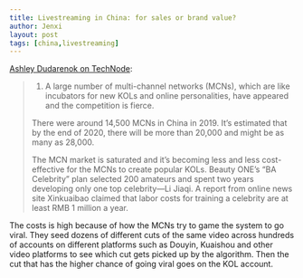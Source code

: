 ```yaml
---
title: Livestreaming in China: for sales or brand value?
author: Jenxi
layout: post
tags: [china,livestreaming]
---
```

[Ashley Dudarenok on TechNode](https://technode.com/2020/06/12/livestreaming-in-china-only-for-sales-or-is-there-brand-value/):

> 1. A large number of multi-channel networks (MCNs), which are like incubators for new KOLs and online personalities, have appeared and the competition is fierce.
> 
> There were around 14,500 MCNs in China in 2019. It’s estimated that by the end of 2020, there will be more than 20,000 and might be as many as 28,000. 
> 
> The MCN market is saturated and it’s becoming less and less cost-effective for the MCNs to create popular KOLs. Beauty ONE’s “BA Celebrity” plan selected 200 amateurs and spent two years developing only one top celebrity—Li Jiaqi. A report from online news site Xinkuaibao claimed that labor costs for training a celebrity are at least RMB 1 million a year.

The costs is high because of how the MCNs try to game the system to go viral. They seed dozens of different cuts of the same video across hundreds of accounts on different platforms such as Douyin, Kuaishou and other video platforms to see which cut gets picked up by the algorithm. Then the cut that has the higher chance of going viral goes on the KOL account.